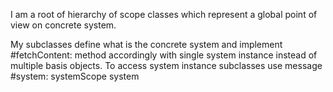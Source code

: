 I am a root of hierarchy of scope classes which represent a global point of view on concrete system.

My subclasses define what is the concrete system and implement #fetchContent: method accordingly with single system instance instead of multiple basis objects.
To access system instance subclasses use message #system:
	systemScope system